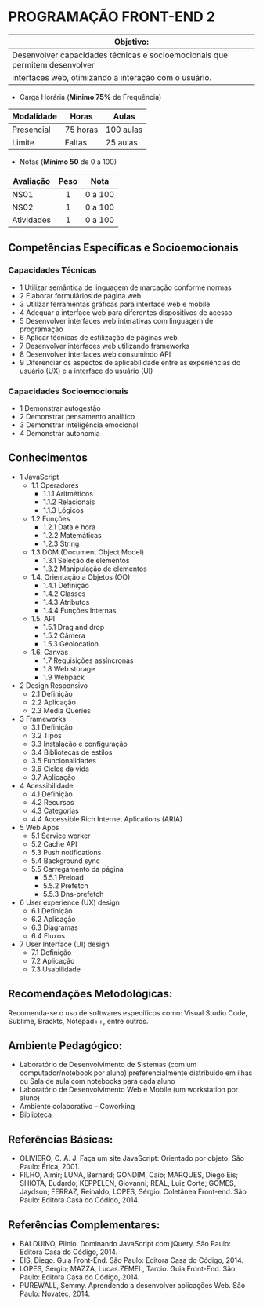 #  PROGRAMAÇÃO FRONT-END 2

|Objetivo:|
|-|
|Desenvolver capacidades técnicas e socioemocionais que permitem desenvolver
interfaces web, otimizando a interação com o usuário.|

- Carga Horária (**Mínimo 75%** de Frequência)

|Modalidade|Horas|Aulas|
|-|-|-|
|Presencial|75 horas|100 aulas|
|Limite|Faltas|25 aulas|

- Notas (**Mínimo 50** de 0 a 100)

|Avaliação|Peso|Nota|
|-|:-:|:-:|
|NS01|1|0 a 100|
|NS02|1|0 a 100|
|Atividades|1|0 a 100|

## Competências Específicas e Socioemocionais

### Capacidades Técnicas
- 1 Utilizar semântica de linguagem de marcação conforme normas
- 2 Elaborar formulários de página web
- 3 Utilizar ferramentas gráficas para interface web e mobile
- 4 Adequar a interface web para diferentes dispositivos de acesso
- 5 Desenvolver interfaces web interativas com linguagem de programação
- 6 Aplicar técnicas de estilização de páginas web
- 7 Desenvolver interfaces web utilizando frameworks
- 8 Desenvolver interfaces web consumindo API
- 9 Diferenciar os aspectos de aplicabilidade entre as experiências do usuário (UX) e a interface do usuário (UI)

### Capacidades Socioemocionais
- 1 Demonstrar autogestão
- 2 Demonstrar pensamento analítico
- 3 Demonstrar inteligência emocional
- 4 Demonstrar autonomia

## Conhecimentos
- 1 JavaScript
  - 1.1 Operadores
    - 1.1.1 Aritméticos
    - 1.1.2 Relacionais
    - 1.1.3 Lógicos
  - 1.2 Funções
    - 1.2.1 Data e hora
    - 1.2.2 Matemáticas
    - 1.2.3 String
  - 1.3 DOM (Document Object Model)
    - 1.3.1 Seleção de elementos
    - 1.3.2 Manipulação de elementos
  - 1.4. Orientação a Objetos (OO)
    - 1.4.1 Definição
    - 1.4.2 Classes
    - 1.4.3 Atributos
    - 1.4.4 Funções Internas
  - 1.5. API
    - 1.5.1 Drag and drop
    - 1.5.2 Câmera
    - 1.5.3 Geolocation
  - 1.6. Canvas
    - 1.7 Requisições assíncronas
    - 1.8 Web storage
    - 1.9 Webpack
- 2 Design Responsivo
  - 2.1 Definição
  - 2.2 Aplicação
  - 2.3 Media Queries
- 3 Frameworks
  - 3.1 Definição
  - 3.2 Tipos
  - 3.3 Instalação e configuração
  - 3.4 Bibliotecas de estilos
  - 3.5 Funcionalidades
  - 3.6 Ciclos de vida
  - 3.7 Aplicação
- 4 Acessibilidade
  - 4.1 Definição
  - 4.2 Recursos
  - 4.3 Categorias
  - 4.4 Accessible Rich Internet Aplications (ARIA)
- 5 Web Apps
  - 5.1 Service worker
  - 5.2 Cache API
  - 5.3 Push notifications
  - 5.4 Background sync
  - 5.5 Carregamento da página
    - 5.5.1 Preload
    - 5.5.2 Prefetch
    - 5.5.3 Dns-prefetch
- 6 User experience (UX) design
  - 6.1 Definição
  - 6.2 Aplicação
  - 6.3 Diagramas
  - 6.4 Fluxos
- 7 User Interface (UI) design
  - 7.1 Definição
  - 7.2 Aplicação
  - 7.3 Usabilidade

## Recomendações Metodológicas:
Recomenda-se o uso de softwares específicos como: Visual Studio Code, Sublime, Brackts, Notepad++, entre outros.

## Ambiente Pedagógico:
- Laboratório de Desenvolvimento de Sistemas (com um computador/notebook por aluno) preferencialmente distribuído em ilhas ou Sala de aula com notebooks para cada aluno
- Laboratório de Desenvolvimento Web e Mobile (um workstation por aluno)
- Ambiente colaborativo – Coworking
- Biblioteca

## Referências Básicas:
- OLIVIERO, C. A. J. Faça um site JavaScript: Orientado por objeto. São Paulo: Érica, 2001.
- FILHO, Almir; LUNA, Bernard; GONDIM, Caio; MARQUES, Diego Eis; SHIOTA, Eudardo; KEPPELEN, Giovanni; REAL, Luiz Corte; GOMES, Jaydson; FERRAZ, Reinaldo; LOPES, Sérgio. Coletânea Front-end. São Paulo: Editora Casa do Códido, 2014.

## Referências Complementares:
- BALDUINO, Plinio. Dominando JavaScript com jQuery. São Paulo: Editora Casa do Código, 2014.
- EIS, Diego. Guia Front-End. São Paulo: Editora Casa do Código, 2014. 
- LOPES, Sérgio; MAZZA, Lucas.ZEMEL, Tarcio. Guia Front-End. São Paulo: Editora Casa do Código, 2014.
- PUREWALL, Semmy. Aprendendo a desenvolver aplicações Web. São Paulo: Novatec, 2014.
